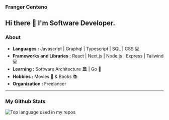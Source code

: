 ### Franger Centeno 

Hi there 👋 I'm Software Developer.
---------------------------------------------------------------------------------------------------------------------------------------------------------------------------------
### About
	
-  **Languages :** Javascript | Graphql | Typescript | SQL | CSS 💻
-  **Frameworks and Libraries :** React | Next.js | Node.js | Express | Tailwind  💻
-  **Learning :** Software Architecture 🏛️ | Go 🏃
-  **Hobbies :** Movies 🎥 & Books 📚
-  **Organization :** Freelancer

---------------------------------------------------------------------------------------------------------------------------------------------------------------------------------

### My Github Stats

<img width="" src="https://github-readme-stats.vercel.app/api/top-langs/?username=frangercenteno" alt="Top language used in my repos" />


